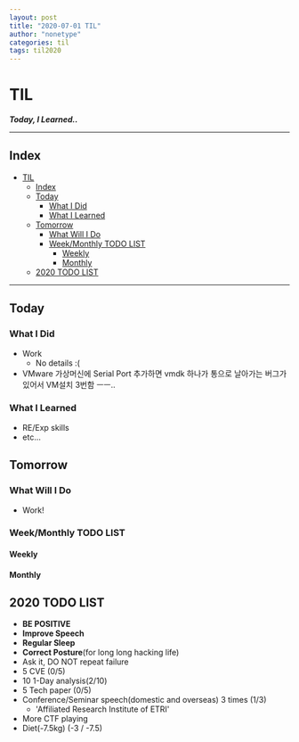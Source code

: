 ```yaml
---
layout: post
title: "2020-07-01 TIL"
author: "nonetype"
categories: til
tags: til2020
---
```


# TIL
***Today, I Learned..***

---
## Index

<!-- @import "[TOC]" {cmd="toc" depthFrom=1 depthTo=6 orderedList=false} -->
<!-- code_chunk_output -->

- [TIL](#til)
  - [Index](#index)
  - [Today](#today)
    - [What I Did](#what-i-did)
    - [What I Learned](#what-i-learned)
  - [Tomorrow](#tomorrow)
    - [What Will I Do](#what-will-i-do)
    - [Week/Monthly TODO LIST](#weekmonthly-todo-list)
      - [Weekly](#weekly)
      - [Monthly](#monthly)
  - [2020 TODO LIST](#2020-todo-list)

<!-- /code_chunk_output -->

---


## Today
### What I Did
- Work
  - No details :(
- VMware 가상머신에 Serial Port 추가하면 vmdk 하나가 통으로 날아가는 버그가 있어서 VM설치 3번함 ㅡㅡ..

### What I Learned
- RE/Exp skills
- etc...

## Tomorrow
### What Will I Do
- Work!

### Week/Monthly TODO LIST
#### Weekly

#### Monthly

## 2020 TODO LIST
- **BE POSITIVE**
- **Improve Speech**
- **Regular Sleep**
- **Correct Posture**(for long long hacking life)
- Ask it, DO NOT repeat failure
- 5 CVE (0/5)
- 10 1-Day analysis(2/10)
- 5 Tech paper (0/5)
- Conference/Seminar speech(domestic and overseas) 3 times (1/3)
  - 'Affiliated Research Institute of ETRI'
- More CTF playing
- Diet(-7.5kg) (-3 / -7.5)
